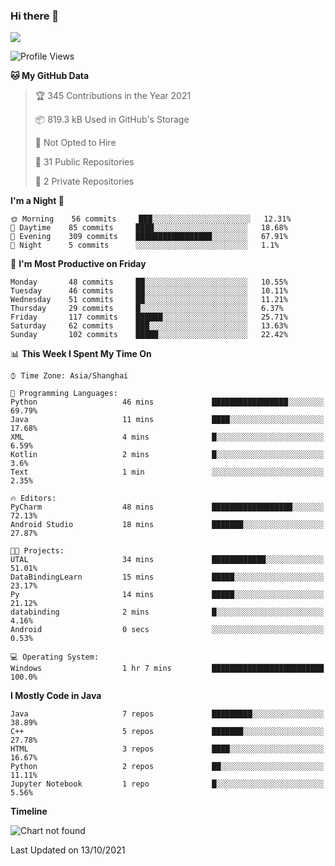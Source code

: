 ### Hi there 👋

<!--
**zhou-ning/zhou-ning** is a ✨ _special_ ✨ repository because its `README.md` (this file) appears on your GitHub profile.

Here are some ideas to get you started:

- 🔭 I’m currently working on ...
- 🌱 I’m currently learning ...
- 👯 I’m looking to collaborate on ...
- 🤔 I’m looking for help with ...
- 💬 Ask me about ...
- 📫 How to reach me: ...
- 😄 Pronouns: ...
- ⚡ Fun fact: ...
-->
![](https://github-readme-stats.vercel.app/api?username=zhou-ning)

<!--START_SECTION:waka-->
![Profile Views](http://img.shields.io/badge/Profile%20Views-0-blue)

**🐱 My GitHub Data** 

> 🏆 345 Contributions in the Year 2021
 > 
> 📦 819.3 kB Used in GitHub's Storage 
 > 
> 🚫 Not Opted to Hire
 > 
> 📜 31 Public Repositories 
 > 
> 🔑 2 Private Repositories  
 > 
**I'm a Night 🦉** 

```text
🌞 Morning    56 commits     ███░░░░░░░░░░░░░░░░░░░░░░   12.31% 
🌆 Daytime    85 commits     ████░░░░░░░░░░░░░░░░░░░░░   18.68% 
🌃 Evening    309 commits    █████████████████░░░░░░░░   67.91% 
🌙 Night      5 commits      ░░░░░░░░░░░░░░░░░░░░░░░░░   1.1%

```
📅 **I'm Most Productive on Friday** 

```text
Monday       48 commits     ██░░░░░░░░░░░░░░░░░░░░░░░   10.55% 
Tuesday      46 commits     ██░░░░░░░░░░░░░░░░░░░░░░░   10.11% 
Wednesday    51 commits     ██░░░░░░░░░░░░░░░░░░░░░░░   11.21% 
Thursday     29 commits     █░░░░░░░░░░░░░░░░░░░░░░░░   6.37% 
Friday       117 commits    ██████░░░░░░░░░░░░░░░░░░░   25.71% 
Saturday     62 commits     ███░░░░░░░░░░░░░░░░░░░░░░   13.63% 
Sunday       102 commits    █████░░░░░░░░░░░░░░░░░░░░   22.42%

```


📊 **This Week I Spent My Time On** 

```text
⌚︎ Time Zone: Asia/Shanghai

💬 Programming Languages: 
Python                   46 mins             █████████████████░░░░░░░░   69.79% 
Java                     11 mins             ████░░░░░░░░░░░░░░░░░░░░░   17.68% 
XML                      4 mins              █░░░░░░░░░░░░░░░░░░░░░░░░   6.59% 
Kotlin                   2 mins              █░░░░░░░░░░░░░░░░░░░░░░░░   3.6% 
Text                     1 min               ░░░░░░░░░░░░░░░░░░░░░░░░░   2.35%

🔥 Editors: 
PyCharm                  48 mins             ██████████████████░░░░░░░   72.13% 
Android Studio           18 mins             ███████░░░░░░░░░░░░░░░░░░   27.87%

🐱‍💻 Projects: 
UTAL                     34 mins             ████████████░░░░░░░░░░░░░   51.01% 
DataBindingLearn         15 mins             █████░░░░░░░░░░░░░░░░░░░░   23.17% 
Py                       14 mins             █████░░░░░░░░░░░░░░░░░░░░   21.12% 
databinding              2 mins              █░░░░░░░░░░░░░░░░░░░░░░░░   4.16% 
Android                  0 secs              ░░░░░░░░░░░░░░░░░░░░░░░░░   0.53%

💻 Operating System: 
Windows                  1 hr 7 mins         █████████████████████████   100.0%

```

**I Mostly Code in Java** 

```text
Java                     7 repos             █████████░░░░░░░░░░░░░░░░   38.89% 
C++                      5 repos             ███████░░░░░░░░░░░░░░░░░░   27.78% 
HTML                     3 repos             ████░░░░░░░░░░░░░░░░░░░░░   16.67% 
Python                   2 repos             ██░░░░░░░░░░░░░░░░░░░░░░░   11.11% 
Jupyter Notebook         1 repo              █░░░░░░░░░░░░░░░░░░░░░░░░   5.56%

```


**Timeline**

![Chart not found](https://raw.githubusercontent.com/zhou-ning/zhou-ning/main/charts/bar_graph.png) 


 Last Updated on 13/10/2021
<!--END_SECTION:waka-->
